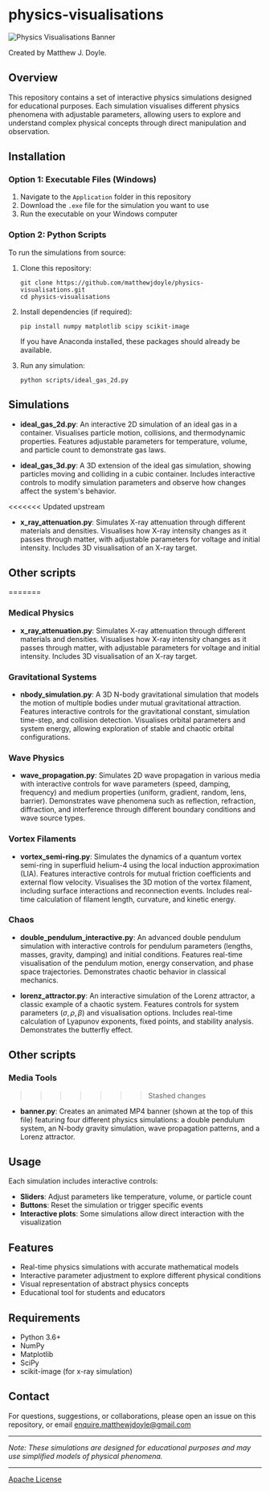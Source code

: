 # physics-visualisations

![Physics Visualisations Banner](Banner_t.gif)

Created by Matthew J. Doyle.

## Overview

This repository contains a set of interactive physics simulations designed for educational purposes. Each simulation visualises different physics phenomena with adjustable parameters, allowing users to explore and understand complex physical concepts through direct manipulation and observation.

## Installation

### Option 1: Executable Files (Windows)

1. Navigate to the `Application` folder in this repository
2. Download the `.exe` file for the simulation you want to use
3. Run the executable on your Windows computer

### Option 2: Python Scripts

To run the simulations from source:

1. Clone this repository:
   ```
   git clone https://github.com/matthewjdoyle/physics-visualisations.git
   cd physics-visualisations
   ```

2. Install dependencies (if required):
   ```
   pip install numpy matplotlib scipy scikit-image
   ```
   
   If you have Anaconda installed, these packages should already be available.

3. Run any simulation:
   ```
   python scripts/ideal_gas_2d.py
   ```

## Simulations


- **ideal_gas_2d.py**: An interactive 2D simulation of an ideal gas in a container. Visualises particle motion, collisions, and thermodynamic properties. Features adjustable parameters for temperature, volume, and particle count to demonstrate gas laws.
  
- **ideal_gas_3d.py**: A 3D extension of the ideal gas simulation, showing particles moving and colliding in a cubic container. Includes interactive controls to modify simulation parameters and observe how changes affect the system's behavior.

<<<<<<< Updated upstream
- **x_ray_attenuation.py**: Simulates X-ray attenuation through different materials and densities. Visualises how X-ray intensity changes as it passes through matter, with adjustable parameters for voltage and initial intensity. Includes 3D visualisation of an X-ray target.

## Other scripts
=======
### Medical Physics

- **x_ray_attenuation.py**: Simulates X-ray attenuation through different materials and densities. Visualises how X-ray intensity changes as it passes through matter, with adjustable parameters for voltage and initial intensity. Includes 3D visualisation of an X-ray target.


### Gravitational Systems

- **nbody_simulation.py**: A 3D N-body gravitational simulation that models the motion of multiple bodies under mutual gravitational attraction. Features interactive controls for the gravitational constant, simulation time-step, and collision detection. Visualises orbital parameters and system energy, allowing exploration of stable and chaotic orbital configurations.

### Wave Physics

- **wave_propagation.py**: Simulates 2D wave propagation in various media with interactive controls for wave parameters (speed, damping, frequency) and medium properties (uniform, gradient, random, lens, barrier). Demonstrates wave phenomena such as reflection, refraction, diffraction, and interference through different boundary conditions and wave source types.

### Vortex Filaments 

- **vortex_semi-ring.py**: Simulates the dynamics of a quantum vortex semi-ring in superfluid helium-4 using the local induction approximation (LIA). Features interactive controls for mutual friction coefficients and external flow velocity. Visualises the 3D motion of the vortex filament, including surface interactions and reconnection events. Includes real-time calculation of filament length, curvature, and kinetic energy.

### Chaos

- **double_pendulum_interactive.py**: An advanced double pendulum simulation with interactive controls for pendulum parameters (lengths, masses, gravity, damping) and initial conditions. Features real-time visualisation of the pendulum motion, energy conservation, and phase space trajectories. Demonstrates chaotic behavior in classical mechanics.

- **lorenz_attractor.py**: An interactive simulation of the Lorenz attractor, a classic example of a chaotic system. Features controls for system parameters $(\sigma, \rho, \beta)$ and visualisation options. Includes real-time calculation of Lyapunov exponents, fixed points, and stability analysis. Demonstrates the butterfly effect.

## Other scripts

### Media Tools
>>>>>>> Stashed changes

- **banner.py**: Creates an animated MP4 banner (shown at the top of this file) featuring four different physics simulations: a double pendulum system, an N-body gravity simulation, wave propagation patterns, and a Lorenz attractor.

## Usage

Each simulation includes interactive controls:

- **Sliders**: Adjust parameters like temperature, volume, or particle count
- **Buttons**: Reset the simulation or trigger specific events
- **Interactive plots**: Some simulations allow direct interaction with the visualization

## Features

- Real-time physics simulations with accurate mathematical models
- Interactive parameter adjustment to explore different physical conditions
- Visual representation of abstract physics concepts
- Educational tool for students and educators

## Requirements

- Python 3.6+
- NumPy
- Matplotlib
- SciPy
- scikit-image (for x-ray simulation)


## Contact

For questions, suggestions, or collaborations, please open an issue on this repository, or email enquire.matthewjdoyle@gmail.com

---

*Note: These simulations are designed for educational purposes and may use simplified models of physical phenomena.*

---

[Apache License](LICENSE)

